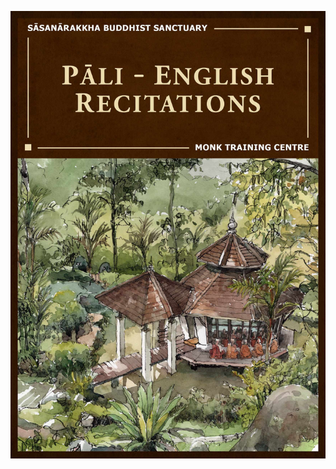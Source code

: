 <div class="cover-page">

![SBS Pāli-English Recitations](./includes/images/front-cover-compressed.jpg)

</div>
